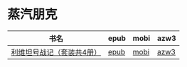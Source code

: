 # 蒸汽朋克

| 书名 | epub | mobi | azw3 |
| --- | --- | --- | --- |
| [利维坦号战记（套装共4册）](http://ct.dalanmei.com/f/31084289-571732854-12e01e) | [epub](http://ct.dalanmei.com/f/31084289-571732854-12e01e) | [mobi](http://ct.dalanmei.com/f/31084289-571615185-3e4996) | [azw3](http://ct.dalanmei.com/f/31084289-571912940-511277) |
